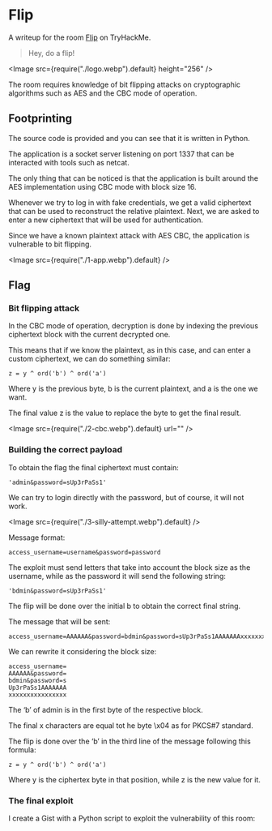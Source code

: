 # Flip

A writeup for the room [Flip](https://tryhackme.com/r/room/flip) on TryHackMe.

> Hey, do a flip!

<Image src={require("./logo.webp").default} height="256" />

The room requires knowledge of bit flipping attacks on cryptographic algorithms such as AES and the CBC mode of operation.

## Footprinting

The source code is provided and you can see that it is written in Python.

The application is a socket server listening on port 1337 that can be interacted with tools such as netcat.

The only thing that can be noticed is that the application is built around the AES implementation using CBC mode with block size 16.

Whenever we try to log in with fake credentials, we get a valid ciphertext that can be used to reconstruct the relative plaintext. Next, we are asked to enter a new ciphertext that will be used for authentication.

Since we have a known plaintext attack with AES CBC, the application is vulnerable to bit flipping.

<Image src={require("./1-app.webp").default} />

## Flag

### Bit flipping attack

In the CBC mode of operation, decryption is done by indexing the previous ciphertext block with the current decrypted one.

This means that if we know the plaintext, as in this case, and can enter a custom ciphertext, we can do something similar:

```
z = y ^ ord('b') ^ ord('a')
```

Where y is the previous byte, b is the current plaintext, and a is the one we want.

The final value z is the value to replace the byte to get the final result.

<Image src={require("./2-cbc.webp").default} url="" />

### Building the correct payload

To obtain the flag the final ciphertext must contain:

```
'admin&password=sUp3rPaSs1'
```

We can try to login directly with the password, but of course, it will not work.

<Image src={require("./3-silly-attempt.webp").default} />

Message format:

```
access_username=username&password=password
```

The exploit must send letters that take into account the block size as the username, while as the password it will send the following string:

```
'bdmin&password=sUp3rPaSs1'
```

The flip will be done over the initial b to obtain the correct final string.

The message that will be sent:

```
access_username=AAAAAA&password=bdmin&password=sUp3rPaSs1AAAAAAAxxxxxxxxxxxxxxxx
```

We can rewrite it considering the block size:

```
access_username=
AAAAAA&password=
bdmin&password=s
Up3rPaSs1AAAAAAA
xxxxxxxxxxxxxxxx
```

The ‘b’ of admin is in the first byte of the respective block.

The final x characters are equal tot he byte \x04 as for PKCS#7 standard.

The flip is done over the ‘b’ in the third line of the message following this formula:

```
z = y ^ ord('b') ^ ord('a')
```

Where y is the ciphertex byte in that position, while z is the new value for it.

### The final exploit

I create a Gist with a Python script to exploit the vulnerability of this room:

<Gist id="45f564621dc19f1a6f71f3ab1b61c433" />
